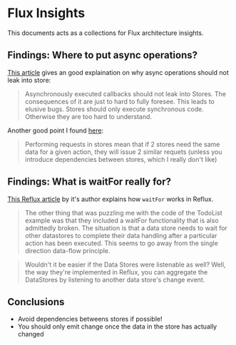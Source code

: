 # Flux Insights

This documents acts as a collections for Flux architecture insights.

## Findings: Where to put async operations?

[This article](http://www.code-experience.com/async-requests-with-react-js-and-flux-revisited/) gives an good explaination on why async operations should not leak into store:

> Asynchronously executed callbacks should not leak into Stores. The consequences of it are just to hard to fully foresee. This leads to elusive bugs. Stores should only execute synchronous code. Otherwise they are too hard to understand.


Another good point I found [here](http://stackoverflow.com/questions/26632415/where-should-ajax-request-be-made-in-flux-app/26633455#26633455): 
> Performing requests in stores mean that if 2 stores need the same data for a given action, they will issue 2 similar requets (unless you introduce dependencies between stores, which I really don't like)


## Findings: What is waitFor really for?

[This Reflux article](http://spoike.ghost.io/deconstructing-reactjss-flux/) by it's author explains how `waitFor` works in Reflux.

> The other thing that was puzzling me with the code of the TodoList example was that they included a waitFor functionality that is also admittedly broken. The situation is that a data store needs to wait for other datastores to complete their data handling after a particular action has been executed. This seems to go away from the single direction data-flow principle.

> Wouldn't it be easier if the Data Stores were listenable as well? Well, the way they're implemented in Reflux, you can aggregate the DataStores by listening to another data store's change event.



## Conclusions

* Avoid dependencies betweens stores if possible!
* You should only emit change once the data in the store has actually changed